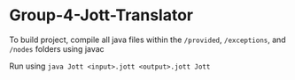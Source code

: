 # Group-4-Jott-Translator

To build project, compile all java files within the `/provided`, `/exceptions`, and `/nodes` folders using javac

Run using `java Jott <input>.jott <output>.jott Jott`

